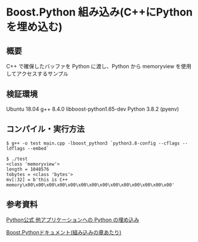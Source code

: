 # Boost.Python 組み込み(C++にPythonを埋め込む)

## 概要

C++ で確保したバッファを Python に渡し、Python から memoryview を使用してアクセスするサンプル

## 検証環境

Ubuntu 18.04
g++ 8.4.0
libboost-python1.65-dev
Python 3.8.2 (pyenv)

## コンパイル・実行方法

```
$ g++ -o test main.cpp -lboost_python3 `python3.8-config --cflags --ldflags --embed`

$ ./test
<class 'memoryview'>
length = 1048576
tobytes = <class 'bytes'>
mv[:32] = b'this is C++ memory\x00\x00\x00\x00\x00\x00\x00\x00\x00\x00\x00\x00\x00\x00'
```

## 参考資料

[Python公式 他アプリケーションへの Python の埋め込み](https://docs.python.org/ja/3/extending/embedding.html)

[Boost.Pythonドキュメント(組み込みの章あたり)](http://alpha.osdn.jp/devel/boost.python_ja.pdf)


